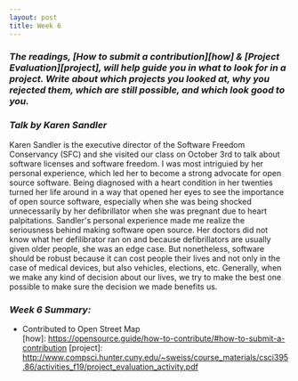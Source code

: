 ```yaml
---
layout: post
title: Week 6
---
```

### **_The readings, [How to submit a contribution][how] & [Project Evaluation][project], will help guide you in what to look for in a project. Write about which projects you looked at, why you rejected them, which are still possible, and which look good to you._**
### **_Talk by Karen Sandler_**
Karen Sandler is the executive director of the Software Freedom Conservancy (SFC) and she visited our class on October 3rd to talk about software licenses and software freedom. I was most intriguied by her personal experience, which led her to become a strong advocate for open source software. Being diagnosed with a heart condition in her twenties turned her life around in a way that opened her eyes to see the importance of open source software, especially when she was being shocked unnecessarily by her defibrillator when she was pregnant due to heart palpitations. Sandler's personal experience made me realize the seriousness behind making software open source. Her doctors did not know what her defilibrator ran on and because defibrillators are usually given older people, she was an edge case. But nonetheless, software should be robust because it can cost people their lives and not only in the case of medical devices, but also vehicles, elections, etc.  Generally, when we make any kind of decision about our lives, we try to make the best one possible to make sure the decision we made benefits us.   
### **_Week 6 Summary:_**
* Contributed to Open Street Map  
[how]: https://opensource.guide/how-to-contribute/#how-to-submit-a-contribution
[project]: http://www.compsci.hunter.cuny.edu/~sweiss/course_materials/csci395.86/activities_f19/project_evaluation_activity.pdf
